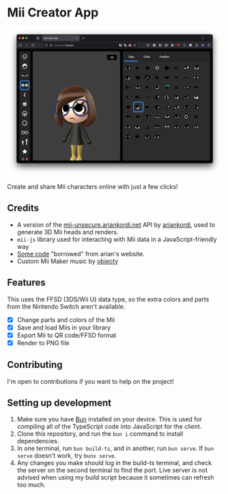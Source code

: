 # Mii Creator App

![Preview image](public/assets/img/preview.png)

Create and share Mii characters online with just a few clicks!

## Credits

- A version of the [mii-unsecure.ariankordi.net](https://mii-unsecure.ariankordi.net) API by [ariankordi](https://github.com/ariankordi), used to generate 3D Mii heads and renders.
- `mii-js` library used for interacting with Mii data in a JavaScript-friendly way
- [Some code](https://github.com/datkat21/mii-maker-real/tree/master/src/external/mii-frontend) "borrowed" from arian's website.
- Custom Mii Maker music by [objecty](https://x.com/objecty)

## Features

This uses the FFSD (3DS/Wii U) data type, so the extra colors and parts from the Nintendo Switch aren't available.

- [x] Change parts and colors of the Mii
- [x] Save and load Miis in your library
- [x] Export Mii to QR code/FFSD format
- [x] Render to PNG file

## Contributing

I'm open to contributions if you want to help on the project!

## Setting up development

1. Make sure you have [Bun](https://bun.sh/) installed on your device. This is used for compiling all of the TypeScript code into JavaScript for the client.
2. Clone this repository, and run the `bun i` command to install dependencies.
3. In one terminal, run `bun build-ts`, and in another, run `bun serve`. If `bun serve` doesn't work, try `bunx serve`. 
4. Any changes you make should log in the build-ts terminal, and check the server on the second terminal to find the port. Live server is not advised when using my build script because it sometimes can refresh too much.